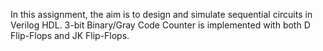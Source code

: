 In this assignment, the aim is to design and simulate sequential circuits in Verilog HDL. 3-bit Binary/Gray Code Counter is implemented with both D Flip-Flops and JK Flip-Flops.
